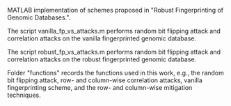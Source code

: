 MATLAB implementation of schemes proposed in "Robust Fingerprinting of Genomic Databases.".

The script vanilla_fp_vs_attacks.m performs random bit flipping attack and correlation attacks on the vanilla fingerprinted genomic database. 

The script robust_fp_vs_attacks.m performs random bit flipping attack and correlation attacks on the robust fingerprinted genomic database. 

Folder "functions" records the functions used in this work, e.g., the random bit flipping attack, row- and column-wise correlation attacks, vanilla fingerprinting scheme, and the row- and column-wise mitigation techniques. 
